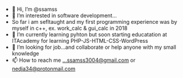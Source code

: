- 👋 Hi, I’m @ssamss
- 👀 I’m interested in software development...
- So far i am sefltaught and my first programming experience was by myself in c++, ex. work_calc & gui_calc in 2018
- 🌱 I’m currently learning pyhton but soon starting educatation at ITAcademy for learning PHP-JS-HTML-CSS-WordPress
- 💞️ I’m looking for job...and collaborate or help anyone with my small knowledge
- 📫 How to reach me ...ssamss3004@gmail.com or nedja34@protonmail.com

<!---
ssamss/ssamss is a ✨ special ✨ repository because its `README.md` (this file) appears on your GitHub profile.
You can click the Preview link to take a look at your changes.
--->
